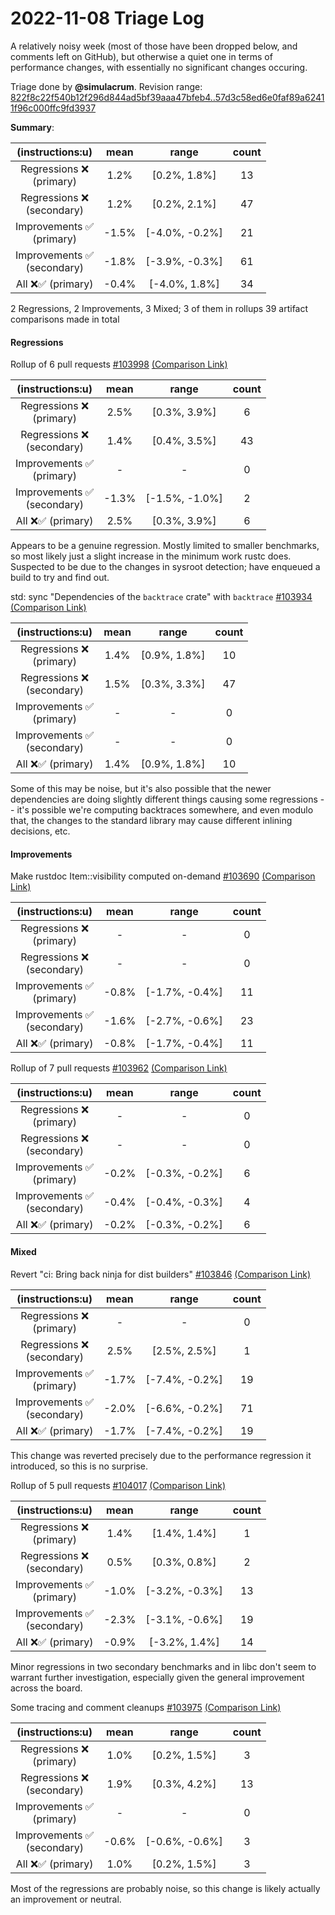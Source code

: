 # 2022-11-08 Triage Log

A relatively noisy week (most of those have been dropped below, and comments
left on GitHub), but otherwise a quiet one in terms of performance changes,
with essentially no significant changes occuring.

Triage done by **@simulacrum**.
Revision range: [822f8c22f540b12f296d844ad5bf39aaa47bfeb4..57d3c58ed6e0faf89a62411f96c000ffc9fd3937](https://perf.rust-lang.org/?start=822f8c22f540b12f296d844ad5bf39aaa47bfeb4&end=57d3c58ed6e0faf89a62411f96c000ffc9fd3937&absolute=false&stat=instructions%3Au)

**Summary**:

| (instructions:u)                   | mean  | range          | count |
|:----------------------------------:|:-----:|:--------------:|:-----:|
| Regressions ❌ <br /> (primary)    | 1.2%  | [0.2%, 1.8%]   | 13    |
| Regressions ❌ <br /> (secondary)  | 1.2%  | [0.2%, 2.1%]   | 47    |
| Improvements ✅ <br /> (primary)   | -1.5% | [-4.0%, -0.2%] | 21    |
| Improvements ✅ <br /> (secondary) | -1.8% | [-3.9%, -0.3%] | 61    |
| All ❌✅ (primary)                 | -0.4% | [-4.0%, 1.8%]  | 34    |


2 Regressions, 2 Improvements, 3 Mixed; 3 of them in rollups
39 artifact comparisons made in total

#### Regressions

Rollup of 6 pull requests [#103998](https://github.com/rust-lang/rust/pull/103998) [(Comparison Link)](https://perf.rust-lang.org/compare.html?start=5b3e9090757da9a95b22f589fe39b6a4b5455b96&end=452cf4f7109f58433ac38be7d3da527408571054&stat=instructions:u)

| (instructions:u)                   | mean  | range          | count |
|:----------------------------------:|:-----:|:--------------:|:-----:|
| Regressions ❌ <br /> (primary)    | 2.5%  | [0.3%, 3.9%]   | 6     |
| Regressions ❌ <br /> (secondary)  | 1.4%  | [0.4%, 3.5%]   | 43    |
| Improvements ✅ <br /> (primary)   | -     | -              | 0     |
| Improvements ✅ <br /> (secondary) | -1.3% | [-1.5%, -1.0%] | 2     |
| All ❌✅ (primary)                 | 2.5%  | [0.3%, 3.9%]   | 6     |

Appears to be a genuine regression. Mostly limited to smaller benchmarks, so
most likely just a slight increase in the minimum work rustc does. Suspected to
be due to the changes in sysroot detection; have enqueued a build to try and
find out.

std: sync "Dependencies of the `backtrace` crate" with `backtrace` [#103934](https://github.com/rust-lang/rust/pull/103934) [(Comparison Link)](https://perf.rust-lang.org/compare.html?start=d69c33ad4c65e42a7a2d018a5c2ee1c7dbd0fc15&end=73c9eaf21454b718e7c549984d9eb6e1f75e995c&stat=instructions:u)

| (instructions:u)                   | mean | range        | count |
|:----------------------------------:|:----:|:------------:|:-----:|
| Regressions ❌ <br /> (primary)    | 1.4% | [0.9%, 1.8%] | 10    |
| Regressions ❌ <br /> (secondary)  | 1.5% | [0.3%, 3.3%] | 47    |
| Improvements ✅ <br /> (primary)   | -    | -            | 0     |
| Improvements ✅ <br /> (secondary) | -    | -            | 0     |
| All ❌✅ (primary)                 | 1.4% | [0.9%, 1.8%] | 10    |

Some of this may be noise, but it's also possible that the newer dependencies
are doing slightly different things causing some regressions -- it's possible
we're computing backtraces somewhere, and even modulo that, the changes to the
standard library may cause different inlining decisions, etc.

#### Improvements

Make rustdoc Item::visibility computed on-demand [#103690](https://github.com/rust-lang/rust/pull/103690) [(Comparison Link)](https://perf.rust-lang.org/compare.html?start=822f8c22f540b12f296d844ad5bf39aaa47bfeb4&end=c0a76127283bc963b085f54a1b275a8e281e81e6&stat=instructions:u)

| (instructions:u)                   | mean  | range          | count |
|:----------------------------------:|:-----:|:--------------:|:-----:|
| Regressions ❌ <br /> (primary)    | -     | -              | 0     |
| Regressions ❌ <br /> (secondary)  | -     | -              | 0     |
| Improvements ✅ <br /> (primary)   | -0.8% | [-1.7%, -0.4%] | 11    |
| Improvements ✅ <br /> (secondary) | -1.6% | [-2.7%, -0.6%] | 23    |
| All ❌✅ (primary)                 | -0.8% | [-1.7%, -0.4%] | 11    |


Rollup of 7 pull requests [#103962](https://github.com/rust-lang/rust/pull/103962) [(Comparison Link)](https://perf.rust-lang.org/compare.html?start=47c008e440e59d793c2883f7dd712481dc965045&end=6330c27ae24ec1556cf2b97eeac333dc23391686&stat=instructions:u)

| (instructions:u)                   | mean  | range          | count |
|:----------------------------------:|:-----:|:--------------:|:-----:|
| Regressions ❌ <br /> (primary)    | -     | -              | 0     |
| Regressions ❌ <br /> (secondary)  | -     | -              | 0     |
| Improvements ✅ <br /> (primary)   | -0.2% | [-0.3%, -0.2%] | 6     |
| Improvements ✅ <br /> (secondary) | -0.4% | [-0.4%, -0.3%] | 4     |
| All ❌✅ (primary)                 | -0.2% | [-0.3%, -0.2%] | 6     |


#### Mixed

Revert "ci: Bring back ninja for dist builders" [#103846](https://github.com/rust-lang/rust/pull/103846) [(Comparison Link)](https://perf.rust-lang.org/compare.html?start=edf0182213a9e30982eb34f3925ddc4cf5ed3471&end=5b1304a03bbefe618cf16d6f4b3c41f4bd8e390a&stat=instructions:u)

| (instructions:u)                   | mean  | range          | count |
|:----------------------------------:|:-----:|:--------------:|:-----:|
| Regressions ❌ <br /> (primary)    | -     | -              | 0     |
| Regressions ❌ <br /> (secondary)  | 2.5%  | [2.5%, 2.5%]   | 1     |
| Improvements ✅ <br /> (primary)   | -1.7% | [-7.4%, -0.2%] | 19    |
| Improvements ✅ <br /> (secondary) | -2.0% | [-6.6%, -0.2%] | 71    |
| All ❌✅ (primary)                 | -1.7% | [-7.4%, -0.2%] | 19    |

This change was reverted precisely due to the performance regression it introduced, so this is no surprise.

Rollup of 5 pull requests [#104017](https://github.com/rust-lang/rust/pull/104017) [(Comparison Link)](https://perf.rust-lang.org/compare.html?start=6b8d9dd0a09851b3e4f400ddd1303857945be25d&end=371100b1fb811e604f7451eff3b06960587fe1af&stat=instructions:u)

| (instructions:u)                   | mean  | range          | count |
|:----------------------------------:|:-----:|:--------------:|:-----:|
| Regressions ❌ <br /> (primary)    | 1.4%  | [1.4%, 1.4%]   | 1     |
| Regressions ❌ <br /> (secondary)  | 0.5%  | [0.3%, 0.8%]   | 2     |
| Improvements ✅ <br /> (primary)   | -1.0% | [-3.2%, -0.3%] | 13    |
| Improvements ✅ <br /> (secondary) | -2.3% | [-3.1%, -0.6%] | 19    |
| All ❌✅ (primary)                 | -0.9% | [-3.2%, 1.4%]  | 14    |

Minor regressions in two secondary benchmarks and in libc don't seem to warrant
further investigation, especially given the general improvement across the
board.

Some tracing and comment cleanups [#103975](https://github.com/rust-lang/rust/pull/103975) [(Comparison Link)](https://perf.rust-lang.org/compare.html?start=e6fead46dc21ba017f7c1a5130ff3d31535acb16&end=a4ab2e064306c2c3e5b1d2efe1d5c0e1a6e0346a&stat=instructions:u)

| (instructions:u)                   | mean  | range          | count |
|:----------------------------------:|:-----:|:--------------:|:-----:|
| Regressions ❌ <br /> (primary)    | 1.0%  | [0.2%, 1.5%]   | 3     |
| Regressions ❌ <br /> (secondary)  | 1.9%  | [0.3%, 4.2%]   | 13    |
| Improvements ✅ <br /> (primary)   | -     | -              | 0     |
| Improvements ✅ <br /> (secondary) | -0.6% | [-0.6%, -0.6%] | 3     |
| All ❌✅ (primary)                 | 1.0%  | [0.2%, 1.5%]   | 3     |

Most of the regressions are probably noise, so this change is likely actually an improvement or neutral.
